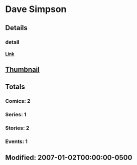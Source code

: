 # Dave  Simpson 
## Details
### detail
#### [Link](http://marvel.com/comics/creators/2711/dave_simpson?utm_campaign=apiRef&utm_source=225578a89fc76f3d20fbffda5d17a88d)
## [Thumbnail](http://i.annihil.us/u/prod/marvel/i/mg/b/40/image_not_available.jpg)
## Totals
### Comics: 2
### Series: 1
### Stories: 2
### Events: 1
## Modified: 2007-01-02T00:00:00-0500